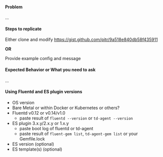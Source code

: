 #### Problem

...

#### Steps to replicate

Either clone and modify https://gist.github.com/pitr/9a518e840db58f435911

**OR**

Provide example config and message

#### Expected Behavior or What you need to ask

...

#### Using Fluentd and ES plugin versions

* OS version
* Bare Metal or within Docker or Kubernetes or others?
* Fluentd v0.12 or v0.14/v1.0
  * paste result of ``fluentd --version`` or ``td-agent --version``
* ES plugin 3.x.y/2.x.y or 1.x.y
  * paste boot log of fluentd or td-agent
  * paste result of ``fluent-gem list``, ``td-agent-gem list`` or your Gemfile.lock
* ES version (optional)
* ES template(s) (optional)
